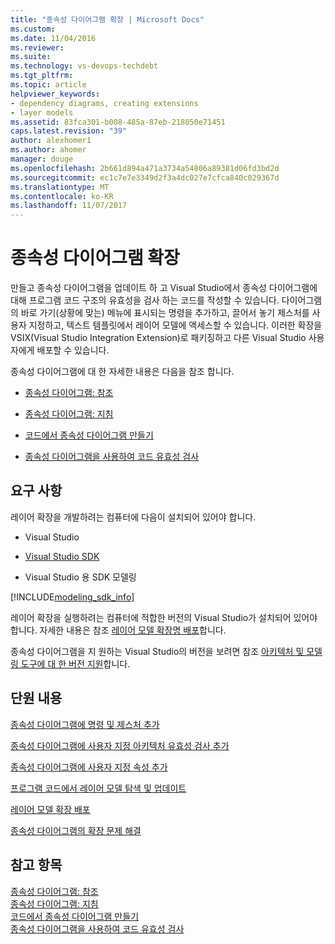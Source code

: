 ```yaml
---
title: "종속성 다이어그램 확장 | Microsoft Docs"
ms.custom: 
ms.date: 11/04/2016
ms.reviewer: 
ms.suite: 
ms.technology: vs-devops-techdebt
ms.tgt_pltfrm: 
ms.topic: article
helpviewer_keywords:
- dependency diagrams, creating extensions
- layer models
ms.assetid: 83fca301-b008-485a-87eb-218050e71451
caps.latest.revision: "39"
author: alexhomer1
ms.author: ahomer
manager: douge
ms.openlocfilehash: 2b661d894a471a3734a54806a89381d06fd3bd2d
ms.sourcegitcommit: ec1c7e7e3349d2f3a4dc027e7cfca840c029367d
ms.translationtype: MT
ms.contentlocale: ko-KR
ms.lasthandoff: 11/07/2017
---
```

# <a name="extend-dependency-diagrams"></a>종속성 다이어그램 확장
만들고 종속성 다이어그램을 업데이트 하 고 Visual Studio에서 종속성 다이어그램에 대해 프로그램 코드 구조의 유효성을 검사 하는 코드를 작성할 수 있습니다. 다이어그램의 바로 가기(상황에 맞는) 메뉴에 표시되는 명령을 추가하고, 끌어서 놓기 제스처를 사용자 지정하고, 텍스트 템플릿에서 레이어 모델에 액세스할 수 있습니다. 이러한 확장을 VSIX(Visual Studio Integration Extension)로 패키징하고 다른 Visual Studio 사용자에게 배포할 수 있습니다.  
  
 종속성 다이어그램에 대 한 자세한 내용은 다음을 참조 합니다.  
  
-   [종속성 다이어그램: 참조](../modeling/layer-diagrams-reference.md)  
  
-   [종속성 다이어그램: 지침](../modeling/layer-diagrams-guidelines.md)  
  
-   [코드에서 종속성 다이어그램 만들기](../modeling/create-layer-diagrams-from-your-code.md)  
  
-   [종속성 다이어그램을 사용하여 코드 유효성 검사](../modeling/validate-code-with-layer-diagrams.md)  
  
##  <a name="prereqs"></a> 요구 사항  
 레이어 확장을 개발하려는 컴퓨터에 다음이 설치되어 있어야 합니다.  
  
-   Visual Studio  
  
-   [Visual Studio SDK](../extensibility/visual-studio-sdk.md)  
  
-   Visual Studio 용 SDK 모델링  


[!INCLUDE[modeling_sdk_info](includes/modeling_sdk_info.md)]

  
 레이어 확장을 실행하려는 컴퓨터에 적합한 버전의 Visual Studio가 설치되어 있어야 합니다. 자세한 내용은 참조 [레이어 모델 확장명 배포](../modeling/deploy-a-layer-model-extension.md)합니다.  
  
 종속성 다이어그램을 지 원하는 Visual Studio의 버전을 보려면 참조 [아키텍처 및 모델링 도구에 대 한 버전 지원](../modeling/what-s-new-for-design-in-visual-studio.md#VersionSupport)합니다.  
  
## <a name="in-this-section"></a>단원 내용  
 [종속성 다이어그램에 명령 및 제스처 추가](../modeling/add-commands-and-gestures-to-layer-diagrams.md)  
  
 [종속성 다이어그램에 사용자 지정 아키텍처 유효성 검사 추가](../modeling/add-custom-architecture-validation-to-layer-diagrams.md)  
  
 [종속성 다이어그램에 사용자 지정 속성 추가](../modeling/add-custom-properties-to-layer-diagrams.md)  
  
 [프로그램 코드에서 레이어 모델 탐색 및 업데이트](../modeling/navigate-and-update-layer-models-in-program-code.md)  
  
 [레이어 모델 확장 배포](../modeling/deploy-a-layer-model-extension.md)  
  
 [종속성 다이어그램의 확장 문제 해결](../modeling/troubleshoot-extensions-for-layer-diagrams.md)  
  
## <a name="see-also"></a>참고 항목  
 [종속성 다이어그램: 참조](../modeling/layer-diagrams-reference.md)   
 [종속성 다이어그램: 지침](../modeling/layer-diagrams-guidelines.md)   
 [코드에서 종속성 다이어그램 만들기](../modeling/create-layer-diagrams-from-your-code.md)   
 [종속성 다이어그램을 사용하여 코드 유효성 검사](../modeling/validate-code-with-layer-diagrams.md)   
